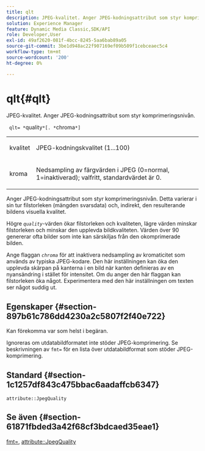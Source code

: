 ```yaml
---
title: qlt
description: JPEG-kvalitet. Anger JPEG-kodningsattribut som styr komprimeringsnivån.
solution: Experience Manager
feature: Dynamic Media Classic,SDK/API
role: Developer,User
exl-id: 49af2620-081f-4bcc-8245-5aa6bab89a05
source-git-commit: 3be1d948ac22f907169ef09b509f1cebceaec5c4
workflow-type: tm+mt
source-wordcount: '200'
ht-degree: 0%

---
```


# qlt{#qlt}

JPEG-kvalitet. Anger JPEG-kodningsattribut som styr komprimeringsnivån.

` qlt= *`quality`*[. *`chroma`*]`

<table id="simpletable_A245B6A3D2374A6A89DE63A5621CFEC0"> 
 <tr class="strow"> 
  <td class="stentry"> <p> <span class="varname"> kvalitet </span> </p> </td> 
  <td class="stentry"> <p>JPEG-kodningskvalitet (1...100) </p> </td> 
 </tr> 
 <tr class="strow"> 
  <td class="stentry"> <p> <span class="varname"> kroma </span> </p> </td> 
  <td class="stentry"> <p>Nedsampling av färgvärden i JPEG (0=normal, 1=inaktiverad); valfritt, standardvärdet är 0. </p> </td> 
 </tr> 
</table>

Anger JPEG-kodningsattribut som styr komprimeringsnivån. Detta varierar i sin tur filstorleken (mängden svarsdata) och, indirekt, den resulterande bildens visuella kvalitet.

Högre *`quality`*-värden ökar filstorleken och kvaliteten, lägre värden minskar filstorleken och minskar den upplevda bildkvaliteten. Värden över 90 genererar ofta bilder som inte kan särskiljas från den okomprimerade bilden.

Ange flaggan *`chroma`* för att inaktivera nedsampling av kromaticitet som används av typiska JPEG-kodare. Den här inställningen kan öka den upplevda skärpan på kanterna i en bild när kanten definieras av en nyansändring i stället för intensitet. Om du anger den här flaggan kan filstorleken öka något. Experimentera med den här inställningen om texten ser något suddig ut.

## Egenskaper {#section-897b61c786dd4230a2c5807f2f40e722}

Kan förekomma var som helst i begäran.

Ignoreras om utdatabildformatet inte stöder JPEG-komprimering. Se beskrivningen av `fmt=` för en lista över utdatabildformat som stöder JPEG-komprimering.

## Standard {#section-1c1257df843c475bbac6aadaffcb6347}

`attribute::JpegQuality`

## Se även {#section-61871fbded3a42f68cf3bdcaed35eae1}

[fmt=](../../../../../ir-api/http-protocol/image-rendering-api-ref/c-ir-http-protocol-ref/c-ir-http-protocol-command-reference/r-ir-fmt.md#reference-4c743f67d56b47c5b774fcc900ff758c), [attribute::JpegQuality](../../../../../ir-api/material-cat/image-rendering-api-ref/c-ir-material-catalog/c-ir-attributes-reference/r-ir-jpegquality.md#reference-d86fc5ad18bb436891efdbe1f98fea50)
